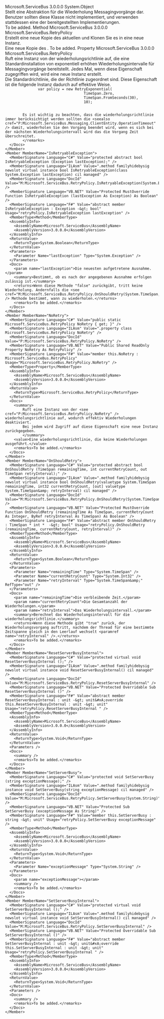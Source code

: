 <Type Name="RetryPolicy" FullName="Microsoft.ServiceBus.RetryPolicy">
  <TypeSignature Language="C#" Value="public abstract class RetryPolicy" />
  <TypeSignature Language="ILAsm" Value=".class public auto ansi abstract beforefieldinit RetryPolicy extends System.Object" />
  <TypeSignature Language="DocId" Value="T:Microsoft.ServiceBus.RetryPolicy" />
  <TypeSignature Language="VB.NET" Value="Public MustInherit Class RetryPolicy" />
  <TypeSignature Language="F#" Value="type RetryPolicy = class" />
  <AssemblyInfo>
    <AssemblyName>Microsoft.ServiceBus</AssemblyName>
    <AssemblyVersion>3.0.0.0</AssemblyVersion>
  </AssemblyInfo>
  <Base>
    <BaseTypeName>System.Object</BaseTypeName>
  </Base>
  <Interfaces />
  <Docs>
    <summary>
            Stellt eine Abstraktion für die Wiederholung Messagingvorgänge dar. Benutzer sollten diese Klasse nicht implementiert, und verwenden stattdessen eine der bereitgestellten Implementierungen.
            </summary>
    <remarks>To be added.</remarks>
  </Docs>
  <Members>
    <Member MemberName="Clone">
      <MemberSignature Language="C#" Value="public abstract Microsoft.ServiceBus.RetryPolicy Clone ();" />
      <MemberSignature Language="ILAsm" Value=".method public hidebysig newslot virtual instance class Microsoft.ServiceBus.RetryPolicy Clone() cil managed" />
      <MemberSignature Language="DocId" Value="M:Microsoft.ServiceBus.RetryPolicy.Clone" />
      <MemberSignature Language="VB.NET" Value="Public MustOverride Function Clone () As RetryPolicy" />
      <MemberSignature Language="F#" Value="abstract member Clone : unit -&gt; Microsoft.ServiceBus.RetryPolicy" Usage="retryPolicy.Clone " />
      <MemberType>Method</MemberType>
      <AssemblyInfo>
        <AssemblyName>Microsoft.ServiceBus</AssemblyName>
        <AssemblyVersion>3.0.0.0</AssemblyVersion>
      </AssemblyInfo>
      <ReturnValue>
        <ReturnType>Microsoft.ServiceBus.RetryPolicy</ReturnType>
      </ReturnValue>
      <Parameters />
      <Docs>
        <summary>Erstellt eine neue Kopie des aktuellen <see cref="T:Microsoft.ServiceBus.RetryPolicy" /> und Klonen Sie es in eine neue Instanz.</summary>
        <returns>Eine neue Kopie des <see cref="T:Microsoft.ServiceBus.RetryPolicy" />.</returns>
        <remarks>To be added.</remarks>
      </Docs>
    </Member>
    <Member MemberName="Default">
      <MemberSignature Language="C#" Value="public static Microsoft.ServiceBus.RetryPolicy Default { get; }" />
      <MemberSignature Language="ILAsm" Value=".property class Microsoft.ServiceBus.RetryPolicy Default" />
      <MemberSignature Language="DocId" Value="P:Microsoft.ServiceBus.RetryPolicy.Default" />
      <MemberSignature Language="VB.NET" Value="Public Shared ReadOnly Property Default As RetryPolicy" />
      <MemberSignature Language="F#" Value="member this.Default : Microsoft.ServiceBus.RetryPolicy" Usage="Microsoft.ServiceBus.RetryPolicy.Default" />
      <MemberType>Property</MemberType>
      <AssemblyInfo>
        <AssemblyName>Microsoft.ServiceBus</AssemblyName>
        <AssemblyVersion>3.0.0.0</AssemblyVersion>
      </AssemblyInfo>
      <ReturnValue>
        <ReturnType>Microsoft.ServiceBus.RetryPolicy</ReturnType>
      </ReturnValue>
      <Docs>
        <summary>
            Ruft eine Instanz von der <see cref="T:Microsoft.ServiceBus.RetryExponential" /> wiederholungsrichtlinie auf, die eine Standardinstallation von exponentiell erhöhen Wiederholungsintervalle für Messagingvorgänge bereitstellt. Jedes Mal, wenn diese Eigenschaft zugegriffen wird, wird eine neue Instanz erstellt.
            </summary>
        <value>Die Standardrichtlinie, die der Richtlinie zugeordnet sind.</value>
        <remarks>Diese Eigenschaft ist die folgende Instanz dadurch auf effektive Weise.
            <code>
               var policy = new RetryExponential(
                                    TimeSpan.Zero,
                                    TimeSpan.FromSeconds(30),
                                    10);                 
            </code>
            
            Es ist wichtig zu beachten, dass die wiederholungsrichtlinie immer berücksichtigt werden sollten die <seealso cref="P:Microsoft.ServiceBus.Messaging.ClientEntity.OperationTimeout" /> damit, wiederholen Sie den Vorgang beendet wird, wenn es sich bei der nächsten Wiederholungsintervall wird das die Vorgang Zeit überschreitet.
            </remarks>
      </Docs>
    </Member>
    <Member MemberName="IsRetryableException">
      <MemberSignature Language="C#" Value="protected abstract bool IsRetryableException (Exception lastException);" />
      <MemberSignature Language="ILAsm" Value=".method familyhidebysig newslot virtual instance bool IsRetryableException(class System.Exception lastException) cil managed" />
      <MemberSignature Language="DocId" Value="M:Microsoft.ServiceBus.RetryPolicy.IsRetryableException(System.Exception)" />
      <MemberSignature Language="VB.NET" Value="Protected MustOverride Function IsRetryableException (lastException As Exception) As Boolean" />
      <MemberSignature Language="F#" Value="abstract member IsRetryableException : Exception -&gt; bool" Usage="retryPolicy.IsRetryableException lastException" />
      <MemberType>Method</MemberType>
      <AssemblyInfo>
        <AssemblyName>Microsoft.ServiceBus</AssemblyName>
        <AssemblyVersion>3.0.0.0</AssemblyVersion>
      </AssemblyInfo>
      <ReturnValue>
        <ReturnType>System.Boolean</ReturnType>
      </ReturnValue>
      <Parameters>
        <Parameter Name="lastException" Type="System.Exception" />
      </Parameters>
      <Docs>
        <param name="lastException">Die neuesten aufgetretene Ausnahme.</param>
        <summary>Bestimmt, ob es nach der angegebenen Ausnahme erfolgen zulässig ist.</summary>
        <returns>Wenn diese Methode "false" zurückgibt, tritt keine Wiederholung. Andernfalls die <see cref="M:Microsoft.ServiceBus.RetryPolicy.OnShouldRetry(System.TimeSpan,System.Int32,System.TimeSpan@)" /> Methode bestimmt, wann zu wiederholen.</returns>
        <remarks>To be added.</remarks>
      </Docs>
    </Member>
    <Member MemberName="NoRetry">
      <MemberSignature Language="C#" Value="public static Microsoft.ServiceBus.RetryPolicy NoRetry { get; }" />
      <MemberSignature Language="ILAsm" Value=".property class Microsoft.ServiceBus.RetryPolicy NoRetry" />
      <MemberSignature Language="DocId" Value="P:Microsoft.ServiceBus.RetryPolicy.NoRetry" />
      <MemberSignature Language="VB.NET" Value="Public Shared ReadOnly Property NoRetry As RetryPolicy" />
      <MemberSignature Language="F#" Value="member this.NoRetry : Microsoft.ServiceBus.RetryPolicy" Usage="Microsoft.ServiceBus.RetryPolicy.NoRetry" />
      <MemberType>Property</MemberType>
      <AssemblyInfo>
        <AssemblyName>Microsoft.ServiceBus</AssemblyName>
        <AssemblyVersion>3.0.0.0</AssemblyVersion>
      </AssemblyInfo>
      <ReturnValue>
        <ReturnType>Microsoft.ServiceBus.RetryPolicy</ReturnType>
      </ReturnValue>
      <Docs>
        <summary>
            Ruft eine Instanz von der <see cref="P:Microsoft.ServiceBus.RetryPolicy.NoRetry" /> wiederholungsrichtlinie auf, wodurch effektiv Wiederholungen deaktiviert.
            Bei jedem wird Zugriff auf diese Eigenschaft eine neue Instanz zurückgegeben.
            </summary>
        <value>Eine wiederholungsrichtlinie, die keine Wiederholungen ausgeführt.</value>
        <remarks>To be added.</remarks>
      </Docs>
    </Member>
    <Member MemberName="OnShouldRetry">
      <MemberSignature Language="C#" Value="protected abstract bool OnShouldRetry (TimeSpan remainingTime, int currentRetryCount, out TimeSpan retryInterval);" />
      <MemberSignature Language="ILAsm" Value=".method familyhidebysig newslot virtual instance bool OnShouldRetry(valuetype System.TimeSpan remainingTime, int32 currentRetryCount, [out] valuetype System.TimeSpan&amp; retryInterval) cil managed" />
      <MemberSignature Language="DocId" Value="M:Microsoft.ServiceBus.RetryPolicy.OnShouldRetry(System.TimeSpan,System.Int32,System.TimeSpan@)" />
      <MemberSignature Language="VB.NET" Value="Protected MustOverride Function OnShouldRetry (remainingTime As TimeSpan, currentRetryCount As Integer, ByRef retryInterval As TimeSpan) As Boolean" />
      <MemberSignature Language="F#" Value="abstract member OnShouldRetry : TimeSpan * int *  -&gt; bool" Usage="retryPolicy.OnShouldRetry (remainingTime, currentRetryCount, retryInterval)" />
      <MemberType>Method</MemberType>
      <AssemblyInfo>
        <AssemblyName>Microsoft.ServiceBus</AssemblyName>
        <AssemblyVersion>3.0.0.0</AssemblyVersion>
      </AssemblyInfo>
      <ReturnValue>
        <ReturnType>System.Boolean</ReturnType>
      </ReturnValue>
      <Parameters>
        <Parameter Name="remainingTime" Type="System.TimeSpan" />
        <Parameter Name="currentRetryCount" Type="System.Int32" />
        <Parameter Name="retryInterval" Type="System.TimeSpan&amp;" RefType="out" />
      </Parameters>
      <Docs>
        <param name="remainingTime">Die verbleibende Zeit.</param>
        <param name="currentRetryCount">Die Gesamtanzahl der Wiederholungen.</param>
        <param name="retryInterval">Das Wiederholungsintervall.</param>
        <summary>Berechnet das Wiederholungsintervall für die wiederholungsrichtlinie.</summary>
        <returns>Wenn diese Methode gibt "true" zurück, der Wiederholungsvorgang auftritt, nachdem der Thread für eine bestimmte Zeitspanne gleich in den Leerlauf wechselt <paramref name="retryInterval" />.</returns>
        <remarks>To be added.</remarks>
      </Docs>
    </Member>
    <Member MemberName="ResetServerBusyInternal">
      <MemberSignature Language="C#" Value="protected virtual void ResetServerBusyInternal ();" />
      <MemberSignature Language="ILAsm" Value=".method familyhidebysig newslot virtual instance void ResetServerBusyInternal() cil managed" />
      <MemberSignature Language="DocId" Value="M:Microsoft.ServiceBus.RetryPolicy.ResetServerBusyInternal" />
      <MemberSignature Language="VB.NET" Value="Protected Overridable Sub ResetServerBusyInternal ()" />
      <MemberSignature Language="F#" Value="abstract member ResetServerBusyInternal : unit -&gt; unit&#xA;override this.ResetServerBusyInternal : unit -&gt; unit" Usage="retryPolicy.ResetServerBusyInternal " />
      <MemberType>Method</MemberType>
      <AssemblyInfo>
        <AssemblyName>Microsoft.ServiceBus</AssemblyName>
        <AssemblyVersion>3.0.0.0</AssemblyVersion>
      </AssemblyInfo>
      <ReturnValue>
        <ReturnType>System.Void</ReturnType>
      </ReturnValue>
      <Parameters />
      <Docs>
        <summary />
        <remarks>To be added.</remarks>
      </Docs>
    </Member>
    <Member MemberName="SetServerBusy">
      <MemberSignature Language="C#" Value="protected void SetServerBusy (string exceptionMessage);" />
      <MemberSignature Language="ILAsm" Value=".method familyhidebysig instance void SetServerBusy(string exceptionMessage) cil managed" />
      <MemberSignature Language="DocId" Value="M:Microsoft.ServiceBus.RetryPolicy.SetServerBusy(System.String)" />
      <MemberSignature Language="VB.NET" Value="Protected Sub SetServerBusy (exceptionMessage As String)" />
      <MemberSignature Language="F#" Value="member this.SetServerBusy : string -&gt; unit" Usage="retryPolicy.SetServerBusy exceptionMessage" />
      <MemberType>Method</MemberType>
      <AssemblyInfo>
        <AssemblyName>Microsoft.ServiceBus</AssemblyName>
        <AssemblyVersion>3.0.0.0</AssemblyVersion>
      </AssemblyInfo>
      <ReturnValue>
        <ReturnType>System.Void</ReturnType>
      </ReturnValue>
      <Parameters>
        <Parameter Name="exceptionMessage" Type="System.String" />
      </Parameters>
      <Docs>
        <param name="exceptionMessage"></param>
        <summary />
        <remarks>To be added.</remarks>
      </Docs>
    </Member>
    <Member MemberName="SetServerBusyInternal">
      <MemberSignature Language="C#" Value="protected virtual void SetServerBusyInternal ();" />
      <MemberSignature Language="ILAsm" Value=".method familyhidebysig newslot virtual instance void SetServerBusyInternal() cil managed" />
      <MemberSignature Language="DocId" Value="M:Microsoft.ServiceBus.RetryPolicy.SetServerBusyInternal" />
      <MemberSignature Language="VB.NET" Value="Protected Overridable Sub SetServerBusyInternal ()" />
      <MemberSignature Language="F#" Value="abstract member SetServerBusyInternal : unit -&gt; unit&#xA;override this.SetServerBusyInternal : unit -&gt; unit" Usage="retryPolicy.SetServerBusyInternal " />
      <MemberType>Method</MemberType>
      <AssemblyInfo>
        <AssemblyName>Microsoft.ServiceBus</AssemblyName>
        <AssemblyVersion>3.0.0.0</AssemblyVersion>
      </AssemblyInfo>
      <ReturnValue>
        <ReturnType>System.Void</ReturnType>
      </ReturnValue>
      <Parameters />
      <Docs>
        <summary />
        <remarks>To be added.</remarks>
      </Docs>
    </Member>
  </Members>
</Type>
